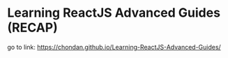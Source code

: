 # Learning ReactJS Advanced Guides (RECAP)

go to link: https://chondan.github.io/Learning-ReactJS-Advanced-Guides/
